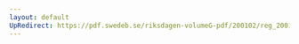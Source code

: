 ```yaml
---
layout: default
UpRedirect: https://pdf.swedeb.se/riksdagen-volumeG-pdf/200102/reg_200102/reg_200102_0159.pdf
---
```

